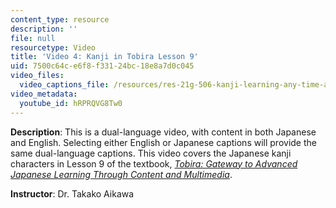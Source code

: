 ```yaml
---
content_type: resource
description: ''
file: null
resourcetype: Video
title: 'Video 4: Kanji in Tobira Lesson 9'
uid: 7500c64c-e6f8-f331-24bc-18e8a7d0c045
video_files:
  video_captions_file: /resources/res-21g-506-kanji-learning-any-time-any-place-for-japanese-vi-spring-2021/kanji-video-lectures/video-4-kanji-in-tobira-lesson-9/hRPRQVG8Tw0.vtt
video_metadata:
  youtube_id: hRPRQVG8Tw0
---
```


**Description**: This is a dual-language video, with content in both Japanese and English. Selecting either English or Japanese captions will provide the same dual-language captions. This video covers the Japanese kanji characters in Lesson 9 of the textbook, _[Tobira: Gateway to Advanced Japanese Learning Through Content and Multimedia](https://tobiraweb.9640.jp/)_.

**Instructor**: Dr. Takako Aikawa